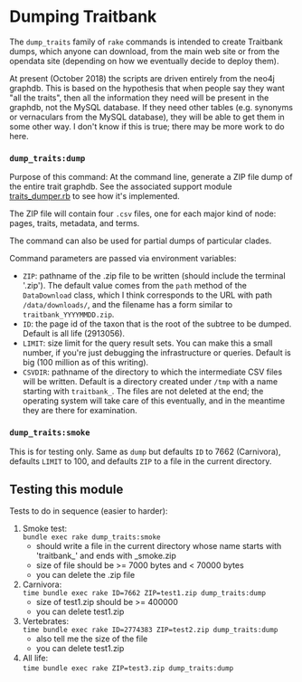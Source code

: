 # Dumping Traitbank

The `dump_traits` family of `rake` commands is intended to create
Traitbank dumps, which anyone can download, from the main web site or
from the opendata site (depending on how we eventually decide to
deploy them).

At present (October 2018) the scripts are driven entirely from the
neo4j graphdb.  This is based on the hypothesis that when people say
they want "all the traits", then all the information they need will be
present in the graphdb, not the MySQL database.  If they need other
tables (e.g. synonyms or vernaculars from the MySQL database), they
will be able to get them in some other way.  I don't know if this is
true; there may be more work to do here.

### `dump_traits:dump`

Purpose of this command: At the command line, generate a ZIP file dump
of the entire trait graphdb.  See the associated support module
[traits_dumper.rb](../app/support/trait_bank/traits_dumper.rb) to see
how it's implemented.

The ZIP file will contain four `.csv` files, one for each major kind
of node: pages, traits, metadata, and terms.

The command can also be used for partial dumps of particular clades.

Command parameters are passed via environment variables:

 - `ZIP`: pathname of the .zip file to be written (should include
         the terminal '.zip').  The default value comes from the `path` method
         of the `DataDownload` class, which I think
         corresponds to the URL with path `/data/downloads/`, and the filename 
         has a form similar to `traitbank_YYYYMMDD.zip`.
 - `ID`: the page id of the taxon that is the root of the subtree to
        be dumped.  Default is all life (2913056).
 - `LIMIT`: size limit for the query result sets.  You can make this a small
            number, if you're just debugging the infrastructure or queries.
            Default is big (100 million as of this writing).
 - `CSVDIR`:  pathname of the directory to which the intermediate CSV 
            files will be written.  Default is a directory created
        under `/tmp` with a name starting with `traitbank_`.
        The files are not deleted at the end; the operating system will take
        care of this eventually, and in the meantime they are there
        for examination.

### `dump_traits:smoke`

This is for testing only.  Same as `dump` but defaults `ID` to 7662
(Carnivora), defaults `LIMIT` to 100, and defaults `ZIP` to a file in
the current directory.

## Testing this module

Tests to do in sequence (easier to harder):

  1. Smoke test: \
         `bundle exec rake dump_traits:smoke`
     - should write a file in the current directory whose name starts with 'traitbank_' and ends with _smoke.zip
     - size of file should be >= 7000 bytes and < 70000 bytes
     - you can delete the .zip file
  2. Carnivora:\
         `time bundle exec rake ID=7662 ZIP=test1.zip dump_traits:dump`
     - size of test1.zip should be >= 400000
     - you can delete test1.zip
  3. Vertebrates:\
         `time bundle exec rake ID=2774383 ZIP=test2.zip dump_traits:dump`
     - also tell me the size of the file
     - you can delete test1.zip
  4. All life:\
         `time bundle exec rake ZIP=test3.zip dump_traits:dump`
